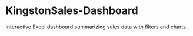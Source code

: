 # KingstonSales-Dashboard
Interactive Excel dashboard summarizing sales data with filters and charts.
